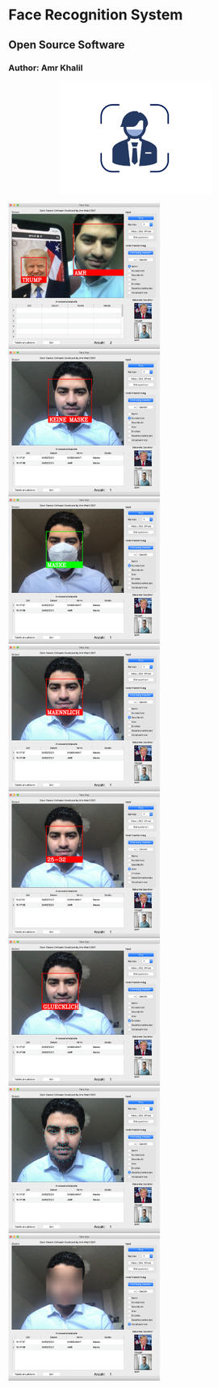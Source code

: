 # Face Recognition System
## Open Source Software
### Author: Amr Khalil



<p align="center">

  <img src="media/Icon.png" width="300">
 
</p>

  <img src="media/1.png" width="300">

  <img src="media/2.png" width="300">

  <img src="media/3.png" width="300">

  <img src="media/4.png" width="300">

  <img src="media/5.png" width="300">

  <img src="media/6.png" width="300">

  <img src="media/7.png" width="300">

  <img src="media/8.png" width="300">

